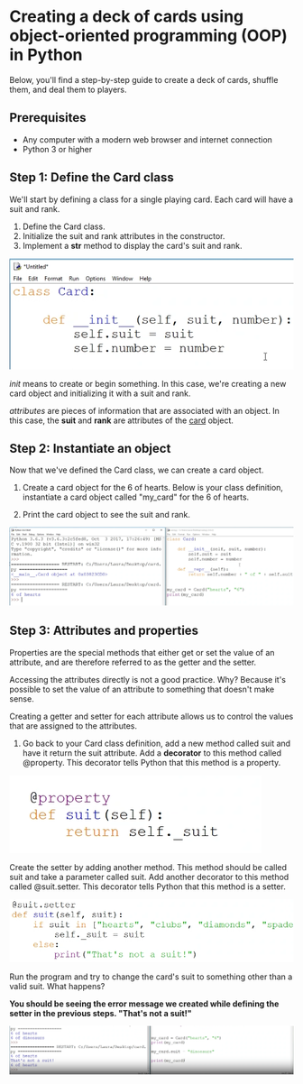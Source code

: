 # Creating a deck of cards using object-oriented programming (OOP) in Python

Below, you'll find a step-by-step guide to create a deck of cards, shuffle them, and deal them to players.

## Prerequisites

- Any computer with a modern web browser and internet connection
- Python 3 or higher

## Step 1: Define the Card class

We'll start by defining a class for a single playing card. Each card will have a suit and rank.

1. Define the Card class.
2. Initialize the suit and rank attributes in the constructor.
3. Implement a __str__ method to display the card's suit and rank.

![**Alt text**](image.png)

<i>init</i> means to create or begin something. In this case, we're creating a new card object and initializing it with a suit and rank.

<i>attributes</i> are pieces of information that are associated with an object. In this case, the **suit** and **rank** are attributes of the <u>card</u> object.

## Step 2: Instantiate an object

Now that we've defined the Card class, we can create a card object.

1. Create a card object for the 6 of hearts. Below is your class definition, instantiate a card object called "my_card" for the 6 of hearts.

2. Print the card object to see the suit and rank.

![Alt text](image-2.png)

## Step 3: Attributes and properties

Properties are the special methods that either get or set the value of an attribute, and are therefore referred to as the getter and the setter.

Accessing the attributes directly is not a good practice. Why? Because it's possible to set the value of an attribute to something that doesn't make sense. 

Creating a getter and setter for each attribute allows us to control the values that are assigned to the attributes.

1. Go back to your Card class definition, add a new method called suit and have it return the suit attribute. Add a **decorator** to this method called @property. This decorator tells Python that this method is a property.

![Alt text](image-4.png)

Create the setter by adding another method. This method should be called suit and take a parameter called suit. Add another decorator to this method called @suit.setter. This decorator tells Python that this method is a setter.

![Alt text](image-5.png)

Run the program and try to change the card's suit to something other than a valid suit. What happens? 

**You should be seeing the error message we created while defining the setter in the previous steps. "That's not a suit!"**

![Alt text](image-7.png)
